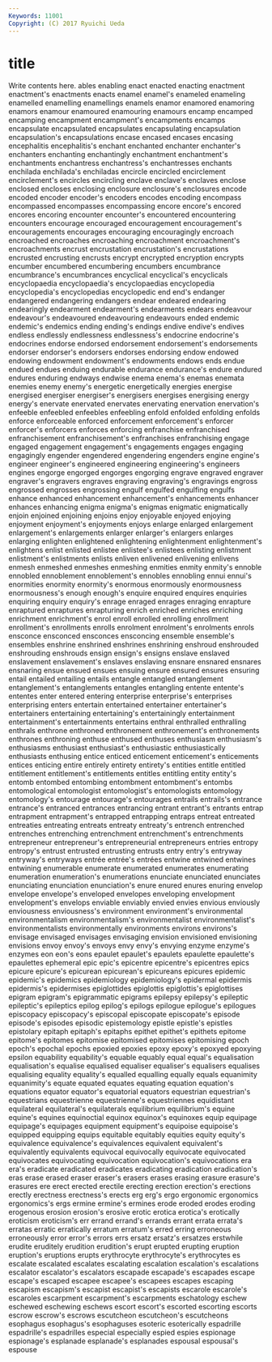 ```yaml
---
Keywords: 11001 
Copyright: (C) 2017 Ryuichi Ueda
---
```


# title

Write contents here.
ables enabling enact
enacted enacting enactment enactment's enactments enacts enamel enamel's enameled enameling
enamelled enamelling enamellings enamels enamor enamored enamoring enamors enamour enamoured
enamouring enamours encamp encamped encamping encampment encampment's encampments encamps encapsulate
encapsulated encapsulates encapsulating encapsulation encapsulation's encapsulations encase encased encases encasing
encephalitis encephalitis's enchant enchanted enchanter enchanter's enchanters enchanting enchantingly enchantment
enchantment's enchantments enchantress enchantress's enchantresses enchants enchilada enchilada's enchiladas encircle
encircled encirclement encirclement's encircles encircling enclave enclave's enclaves enclose enclosed
encloses enclosing enclosure enclosure's enclosures encode encoded encoder encoder's encoders
encodes encoding encompass encompassed encompasses encompassing encore encore's encored encores
encoring encounter encounter's encountered encountering encounters encourage encouraged encouragement encouragement's
encouragements encourages encouraging encouragingly encroach encroached encroaches encroaching encroachment encroachment's
encroachments encrust encrustation encrustation's encrustations encrusted encrusting encrusts encrypt encrypted
encryption encrypts encumber encumbered encumbering encumbers encumbrance encumbrance's encumbrances encyclical
encyclical's encyclicals encyclopaedia encyclopaedia's encyclopaedias encyclopedia encyclopedia's encyclopedias encyclopedic end
end's endanger endangered endangering endangers endear endeared endearing endearingly endearment
endearment's endearments endears endeavour endeavour's endeavoured endeavouring endeavours ended endemic
endemic's endemics ending ending's endings endive endive's endives endless endlessly
endlessness endlessness's endocrine endocrine's endocrines endorse endorsed endorsement endorsement's endorsements
endorser endorser's endorsers endorses endorsing endow endowed endowing endowment endowment's
endowments endows ends endue endued endues enduing endurable endurance endurance's
endure endured endures enduring endways endwise enema enema's enemas enemata
enemies enemy enemy's energetic energetically energies energise energised energiser energiser's
energisers energises energising energy energy's enervate enervated enervates enervating enervation
enervation's enfeeble enfeebled enfeebles enfeebling enfold enfolded enfolding enfolds enforce
enforceable enforced enforcement enforcement's enforcer enforcer's enforcers enforces enforcing enfranchise
enfranchised enfranchisement enfranchisement's enfranchises enfranchising engage engaged engagement engagement's engagements
engages engaging engagingly engender engendered engendering engenders engine engine's engineer
engineer's engineered engineering engineering's engineers engines engorge engorged engorges engorging
engrave engraved engraver engraver's engravers engraves engraving engraving's engravings engross
engrossed engrosses engrossing engulf engulfed engulfing engulfs enhance enhanced enhancement
enhancement's enhancements enhancer enhances enhancing enigma enigma's enigmas enigmatic enigmatically
enjoin enjoined enjoining enjoins enjoy enjoyable enjoyed enjoying enjoyment enjoyment's
enjoyments enjoys enlarge enlarged enlargement enlargement's enlargements enlarger enlarger's enlargers
enlarges enlarging enlighten enlightened enlightening enlightenment enlightenment's enlightens enlist enlisted
enlistee enlistee's enlistees enlisting enlistment enlistment's enlistments enlists enliven enlivened
enlivening enlivens enmesh enmeshed enmeshes enmeshing enmities enmity enmity's ennoble
ennobled ennoblement ennoblement's ennobles ennobling ennui ennui's enormities enormity enormity's
enormous enormously enormousness enormousness's enough enough's enquire enquired enquires enquiries
enquiring enquiry enquiry's enrage enraged enrages enraging enrapture enraptured enraptures
enrapturing enrich enriched enriches enriching enrichment enrichment's enrol enroll enrolled
enrolling enrollment enrollment's enrollments enrolls enrolment enrolment's enrolments enrols ensconce
ensconced ensconces ensconcing ensemble ensemble's ensembles enshrine enshrined enshrines enshrining
enshroud enshrouded enshrouding enshrouds ensign ensign's ensigns enslave enslaved enslavement
enslavement's enslaves enslaving ensnare ensnared ensnares ensnaring ensue ensued ensues
ensuing ensure ensured ensures ensuring entail entailed entailing entails entangle
entangled entanglement entanglement's entanglements entangles entangling entente entente's ententes enter
entered entering enterprise enterprise's enterprises enterprising enters entertain entertained entertainer
entertainer's entertainers entertaining entertaining's entertainingly entertainment entertainment's entertainments entertains enthral
enthralled enthralling enthrals enthrone enthroned enthronement enthronement's enthronements enthrones enthroning
enthuse enthused enthuses enthusiasm enthusiasm's enthusiasms enthusiast enthusiast's enthusiastic enthusiastically
enthusiasts enthusing entice enticed enticement enticement's enticements entices enticing entire
entirely entirety entirety's entities entitle entitled entitlement entitlement's entitlements entitles
entitling entity entity's entomb entombed entombing entombment entombment's entombs entomological
entomologist entomologist's entomologists entomology entomology's entourage entourage's entourages entrails entrails's
entrance entrance's entranced entrances entrancing entrant entrant's entrants entrap entrapment
entrapment's entrapped entrapping entraps entreat entreated entreaties entreating entreats entreaty
entreaty's entrench entrenched entrenches entrenching entrenchment entrenchment's entrenchments entrepreneur entrepreneur's
entrepreneurial entrepreneurs entries entropy entropy's entrust entrusted entrusting entrusts entry
entry's entryway entryway's entryways entrée entrée's entrées entwine entwined entwines
entwining enumerable enumerate enumerated enumerates enumerating enumeration enumeration's enumerations enunciate
enunciated enunciates enunciating enunciation enunciation's enure enured enures enuring envelop
envelope envelope's enveloped envelopes enveloping envelopment envelopment's envelops enviable enviably
envied envies envious enviously enviousness enviousness's environment environment's environmental environmentalism
environmentalism's environmentalist environmentalist's environmentalists environmentally environments environs environs's envisage envisaged
envisages envisaging envision envisioned envisioning envisions envoy envoy's envoys envy
envy's envying enzyme enzyme's enzymes eon eon's eons epaulet epaulet's
epaulets epaulette epaulette's epaulettes ephemeral epic epic's epicentre epicentre's epicentres
epics epicure epicure's epicurean epicurean's epicureans epicures epidemic epidemic's epidemics
epidemiology epidemiology's epidermal epidermis epidermis's epidermises epiglottides epiglottis epiglottis's epiglottises
epigram epigram's epigrammatic epigrams epilepsy epilepsy's epileptic epileptic's epileptics epilog
epilog's epilogs epilogue epilogue's epilogues episcopacy episcopacy's episcopal episcopate episcopate's
episode episode's episodes episodic epistemology epistle epistle's epistles epistolary epitaph
epitaph's epitaphs epithet epithet's epithets epitome epitome's epitomes epitomise epitomised
epitomises epitomising epoch epoch's epochal epochs epoxied epoxies epoxy epoxy's
epoxyed epoxying epsilon equability equability's equable equably equal equal's equalisation
equalisation's equalise equalised equaliser equaliser's equalisers equalises equalising equality equality's
equalled equalling equally equals equanimity equanimity's equate equated equates equating
equation equation's equations equator equator's equatorial equators equestrian equestrian's equestrians
equestrienne equestrienne's equestriennes equidistant equilateral equilateral's equilaterals equilibrium equilibrium's equine
equine's equines equinoctial equinox equinox's equinoxes equip equipage equipage's equipages
equipment equipment's equipoise equipoise's equipped equipping equips equitable equitably equities
equity equity's equivalence equivalence's equivalences equivalent equivalent's equivalently equivalents equivocal
equivocally equivocate equivocated equivocates equivocating equivocation equivocation's equivocations era era's
eradicate eradicated eradicates eradicating eradication eradication's eras erase erased eraser
eraser's erasers erases erasing erasure erasure's erasures ere erect erected
erectile erecting erection erection's erections erectly erectness erectness's erects erg
erg's ergo ergonomic ergonomics ergonomics's ergs ermine ermine's ermines erode
eroded erodes eroding erogenous erosion erosion's erosive erotic erotica erotica's
erotically eroticism eroticism's err errand errand's errands errant errata errata's
erratas erratic erratically erratum erratum's erred erring erroneous erroneously error
error's errors errs ersatz ersatz's ersatzes erstwhile erudite eruditely erudition
erudition's erupt erupted erupting eruption eruption's eruptions erupts erythrocyte erythrocyte's
erythrocytes es escalate escalated escalates escalating escalation escalation's escalations escalator
escalator's escalators escapade escapade's escapades escape escape's escaped escapee escapee's
escapees escapes escaping escapism escapism's escapist escapist's escapists escarole escarole's
escaroles escarpment escarpment's escarpments eschatology eschew eschewed eschewing eschews escort
escort's escorted escorting escorts escrow escrow's escrows escutcheon escutcheon's escutcheons
esophagus esophagus's esophaguses esoteric esoterically espadrille espadrille's espadrilles especial especially
espied espies espionage espionage's esplanade esplanade's esplanades espousal espousal's espouse
